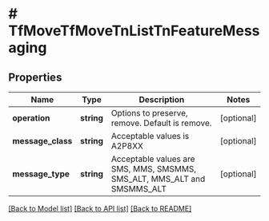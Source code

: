 # # TfMoveTfMoveTnListTnFeatureMessaging

## Properties

Name | Type | Description | Notes
------------ | ------------- | ------------- | -------------
**operation** | **string** | Options to preserve, remove. Default is remove. | [optional]
**message_class** | **string** | Acceptable values is A2P8XX | [optional]
**message_type** | **string** | Acceptable values are SMS, MMS, SMSMMS, SMS_ALT, MMS_ALT and SMSMMS_ALT | [optional]

[[Back to Model list]](../../README.md#models) [[Back to API list]](../../README.md#endpoints) [[Back to README]](../../README.md)
